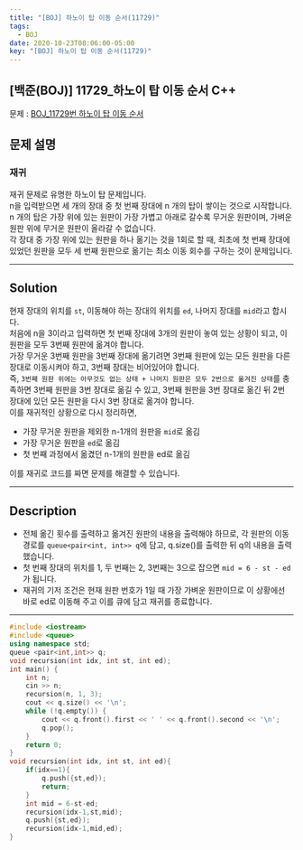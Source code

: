 ```yaml
---
title: "[BOJ] 하노이 탑 이동 순서(11729)"
tags:
  - BOJ
date: 2020-10-23T08:06:00-05:00
key: "[BOJ] 하노이 탑 이동 순서(11729)"
---
```


## [백준(BOJ)] 11729_하노이 탑 이동 순서 C++

<!--more-->

문제 : [BOJ_11729번 하노이 탑 이동 순서](https://www.acmicpc.net/problem/11729)<br>

## 문제 설명

### 재귀

재귀 문제로 유명한 하노이 탑 문제입니다.<br>
n을 입력받으면 세 개의 장대 중 첫 번째 장대에 n 개의 탑이 쌓이는 것으로 시작합니다.<br>
n 개의 탑은 가장 위에 있는 원판이 가장 가볍고 아래로 갈수록 무거운 원판이며, 가벼운 원판 위에 무거운 원판이 올라갈 수 없습니다.<br>
각 장대 중 가장 위에 있는 원판을 하나 옮기는 것을 1회로 할 때, 최초에 첫 번째 장대에 있었던 원판을 모두 세 번째 원판으로 옮기는 최소 이동 회수를 구하는 것이 문제입니다.<br>

---

## Solution

현재 장대의 위치를 `st`, 이동해야 하는 장대의 위치를 `ed`, 나머지 장대를 `mid`라고 합시다.<br>
처음에 n을 3이라고 입력하면 첫 번째 장대에 3개의 원판이 놓여 있는 상황이 되고, 이 원판을 모두 3번째 원판에 옮겨야 합니다.<br>
가장 무거운 3번째 원판을 3번째 장대에 옮기려면 3번째 원판에 있는 모든 원판을 다른 장대로 이동시켜야 하고, 3번째 장대는 비어있어야 합니다.<br>
즉, `3번째 원판 위에는 아무것도 없는 상태 + 나머지 원판은 모두 2번으로 옮겨진 상태`를 충족하면 3번째 원판을 3번 장대로 옮길 수 있고, 3번째 원판을 3번 장대로 옮긴 뒤 2번 장대에 있던 모든 원판을 다시 3번 장대로 옮겨야 합니다.<br>
이를 재귀적인 상황으로 다시 정리하면,

- 가장 무거운 원판을 제외한 n-1개의 원판을 `mid`로 옮김
- 가장 무거운 원판을 `ed`로 옮김
- 첫 번째 과정에서 옮겼던 n-1개의 원판을 ed로 옮김

이를 재귀로 코드를 짜면 문제를 해결할 수 있습니다.<br>

---

## Description

- 전체 옮긴 횟수를 출력하고 옮겨진 원판의 내용을 출력해야 하므로, 각 원판의 이동경로를 `queue<pair<int, int>> q`에 담고, q.size()를 출력한 뒤 q의 내용을 출력했습니다.<br>
- 첫 번째 장대의 위치를 1, 두 번째는 2, 3번째는 3으로 잡으면 `mid = 6 - st - ed`가 됩니다.<br>
- 재귀의 기저 조건은 현재 원판 번호가 1일 때 가장 가벼운 원판이므로 이 상황에선 바로 ed로 이동해 주고 이를 큐에 담고 재귀를 종료합니다.<br>
---

```cpp
#include <iostream>
#include <queue>
using namespace std;
queue <pair<int,int>> q;
void recursion(int idx, int st, int ed);
int main() {
    int n;
    cin >> n;
    recursion(n, 1, 3);
    cout << q.size() << '\n';
    while (!q.empty()) {
        cout << q.front().first << ' ' << q.front().second << '\n';
        q.pop();
    }
    return 0;
}
void recursion(int idx, int st, int ed){
    if(idx==1){
        q.push({st,ed});
        return;
    }
    int mid = 6-st-ed;
    recursion(idx-1,st,mid);
    q.push({st,ed});
    recursion(idx-1,mid,ed);
}
```
